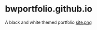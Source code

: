 # bwportfolio.github.io
A black and white themed portfolio
[site.png](stardub12.github.com/repository/site.png)
